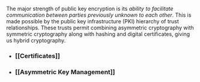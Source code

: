 
The major strength of public key encryption is its *ability to facilitate communication between parties previously unknown to each other*. This is made possible by the public key infrastructure (PKI) hierarchy of trust relationships. These trusts permit combining asymmetric cryptography with symmetric cryptography along with hashing and digital certificates, giving us hybrid cryptography.

- ### [[Certificates]]
- ### [[Asymmetric Key Management]]

